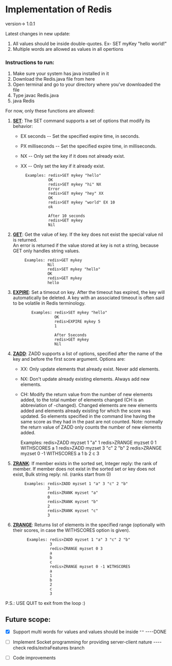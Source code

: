 # Implementation of Redis
version-> 1.0.1

Latest changes in new update:
1. All values should be inside double-quotes. Ex- SET myKey "hello world!"
2. Multiple words are allowed as values in all opertions

### Instructions to run:
1. Make sure your system has java installed in it
2. Download the Redis.java file from here
3. Open terminal and go to your directory where you've downloaded the file
4. Type javac Redis.java
5. java Redis


For now, only these functions are allowed:
1. **[SET](https://redis.io/commands/set)**: The SET command supports a set of options that modify its behavior:
    - EX seconds -- Set the specified expire time, in seconds.
    - PX milliseconds -- Set the specified expire time, in milliseconds.
    - NX -- Only set the key if it does not already exist.
    - XX -- Only set the key if it already exist.
        
            Examples: redis>SET mykey "hello"
                      OK
                      redis>SET mykey "hi" NX
                      Error
                      redis>SET mykey "hey" XX
                      OK
                      redis>SET mykey "world" EX 10
                      ok
                  
                      After 10 seconds
                      redis>GET mykey
                      Nil

2. **[GET](https://redis.io/commands/get)**: Get the value of key. If the key does not exist the special value nil is returned.<br>
            An error is returned if the value stored at key is not a string, because GET only handles string values.
            
            Examples: redis>GET mykey
                      Nil
                      redis>SET mykey "hello"
                      OK
                      redis>GET mykey
                      hello
                      
 3. **[EXPIRE](https://redis.io/commands/expire)**: Set a timeout on key. After the timeout has expired, the key will automatically be deleted. A key with an associated                     timeout is often said to be volatile in Redis terminology.
 
                Examples: redis>SET mykey "hello"
                          OK
                          redis>EXPIRE mykey 5
                          1
                          
                          After 5seconds                          
                          redis>GET mykey
                          Nil
                          
 4. **[ZADD](https://redis.io/commands/zadd)**: ZADD supports a list of options, specified after the name of the key and before the first score argument. Options are:

     - XX: Only update elements that already exist. Never add elements.
     - NX: Don't update already existing elements. Always add new elements.
     - CH: Modify the return value from the number of new elements added, to the total number of elements changed (CH is an abbreviation        of -changed). Changed elements are new elements added and elements already existing for which the score was updated. So elements        specified in the command line having the same score as they had in the past are not counted. Note: normally the return value of          ZADD only counts the number of new elements added. 
     
       Examples: redis>ZADD myzset 1 "a"
                 1
                 redis>ZRANGE myzset 0 1 WITHSCORES
                 a
                 1
                 redis>ZADD myzset 3 "c" 2 "b"
                 2
                 redis>ZRANGE myzset 0 -1 WITHSCORES
                 a
                 1
                 b 
                 2
                 c
                 3
                 
5. **[ZRANK](https://redis.io/commands/zrank)**: If member exists in the sorted set, Integer reply: the rank of member.
If member does not exist in the sorted set or key does not exist, Bulk string reply: nil. (ranks start from 0)

            Examples: redis>ZADD myzset 1 "a" 3 "c" 2 "b"
                      3
                      redis>ZRANK myzset "a"
                      0
                      redis>ZRANK myzset "b"
                      2
                      redis>ZRANK myzset "c"
                      3
                      
6. **[ZRANGE](https://redis.io/commands/zrange)**: Returns list of elements in the specified range (optionally with their scores, in case the WITHSCORES option is given).

             Examples: redis>ZADD myzset 1 "a" 3 "c" 2 "b"
                       3
                       redis>ZRANGE myzset 0 3
                       a
                       b
                       c
                       redis>ZRANGE myzset 0 -1 WITHSCORES
                       a
                       1
                       b
                       2
                       c
                       3
               
  P.S.: USE QUIT to exit from the loop :)
  
  ## Future scope:
  - [x] Support multi words for values and values should be inside `""`  ----DONE
  - [ ] Implement Socket programming for providing server-client nature  ----check redis/extraFeatures branch
  - [ ] Code improvements
  
